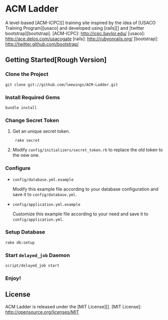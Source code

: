ACM Ladder
==========

A level-based [ACM-ICPC][] training site inspired by the idea of [USACO
Training Program][usaco] and developed using [rails][] and
[twitter bootstrap][bootstrap].
[ACM-ICPC]: http://icpc.baylor.edu/
[usaco]: http://ace.delos.com/usacogate
[rails]: http://rubyonrails.org/
[bootstrap]: http://twitter.github.com/bootstrap/

Getting Started[Rough Version]
---------------

### Clone the Project

    git clone git://github.com/leewings/ACM-Ladder.git

### Install Required Gems

    bundle install

### Change Secret Token

1. Get an unique secret token.

        rake secret

2. Modify `config/initializers/secret_token.rb` to replace the old token to the new one.

### Configure

- `config/database.yml.example`

  Modify this example file according to your database configuration and save
  it to `config/database.yml`.

- `config/application.yml.example`

  Customize this example file according to your need and save it to
  `config/application.yml`.

### Setup Database

    rake db:setup

### Start `delayed_job` Daemon

    script/delayed_job start

### Enjoy!

License
-------
ACM Ladder is released under the [MIT License][].
[MIT License]: http://opensource.org/licenses/MIT
